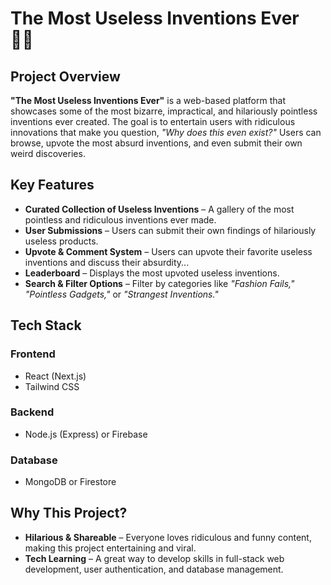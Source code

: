 # The Most Useless Inventions Ever 🤦‍♂️

## Project Overview
**"The Most Useless Inventions Ever"** is a web-based platform that showcases some of the most bizarre, impractical, and hilariously pointless inventions ever created. The goal is to entertain users with ridiculous innovations that make you question, *"Why does this even exist?"* Users can browse, upvote the most absurd inventions, and even submit their own weird discoveries.

## Key Features
- **Curated Collection of Useless Inventions** – A gallery of the most pointless and ridiculous inventions ever made.
- **User Submissions** – Users can submit their own findings of hilariously useless products.
- **Upvote & Comment System** – Users can upvote their favorite useless inventions and discuss their absurdity...
- **Leaderboard** – Displays the most upvoted useless inventions.
- **Search & Filter Options** – Filter by categories like *"Fashion Fails," "Pointless Gadgets,"* or *"Strangest Inventions."*

## Tech Stack
### Frontend
- React (Next.js)
- Tailwind CSS

### Backend
- Node.js (Express) or Firebase

### Database
- MongoDB or Firestore

## Why This Project?
- **Hilarious & Shareable** – Everyone loves ridiculous and funny content, making this project entertaining and viral.
- **Tech Learning** – A great way to develop skills in full-stack web development, user authentication, and database management.
